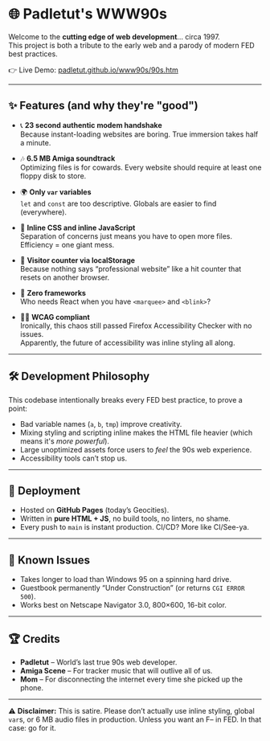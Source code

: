 # 🌐 Padletut's WWW90s

Welcome to the **cutting edge of web development**… circa 1997.  
This project is both a tribute to the early web and a parody of modern FED best practices.  

👉 Live Demo: [padletut.github.io/www90s/90s.htm](https://padletut.github.io/www90s/90s.htm)

---

## ✨ Features (and why they're "good")

- 📞 **23 second authentic modem handshake**  
  Because instant-loading websites are boring. True immersion takes half a minute.  

- 🎶 **6.5 MB Amiga soundtrack**  
  Optimizing files is for cowards. Every website should require at least one floppy disk to store.  

- 🌍 **Only `var` variables**  
  `let` and `const` are too descriptive. Globals are easier to find (everywhere).  

- 🎨 **Inline CSS and inline JavaScript**  
  Separation of concerns just means you have to open more files. Efficiency = one giant mess.  

- 💾 **Visitor counter via localStorage**  
  Because nothing says “professional website” like a hit counter that resets on another browser.  

- 🛑 **Zero frameworks**  
  Who needs React when you have `<marquee>` and `<blink>`?  

- 🧑‍🦯 **WCAG compliant**  
  Ironically, this chaos still passed Firefox Accessibility Checker with no issues.  
  Apparently, the future of accessibility was inline styling all along.  

---

## 🛠 Development Philosophy

This codebase intentionally breaks every FED best practice, to prove a point:  
- Bad variable names (`a`, `b`, `tmp`) improve creativity.  
- Mixing styling and scripting inline makes the HTML file heavier (which means it's *more powerful*).  
- Large unoptimized assets force users to *feel* the 90s web experience.  
- Accessibility tools can’t stop us.  

---

## 🚀 Deployment

- Hosted on **GitHub Pages** (today’s Geocities).  
- Written in **pure HTML + JS**, no build tools, no linters, no shame.  
- Every push to `main` is instant production. CI/CD? More like CI/See-ya.  

---

## 🤡 Known Issues

- Takes longer to load than Windows 95 on a spinning hard drive.  
- Guestbook permanently “Under Construction” (or returns `CGI ERROR 500`).  
- Works best on Netscape Navigator 3.0, 800×600, 16-bit color.  

---

## 🏆 Credits

- **Padletut** – World’s last true 90s web developer.  
- **Amiga Scene** – For tracker music that will outlive all of us.  
- **Mom** – For disconnecting the internet every time she picked up the phone.  

---

⚠️ **Disclaimer:** This is satire. Please don’t actually use inline styling, global `var`s, or 6 MB audio files in production. Unless you want an F– in FED. In that case: go for it.
